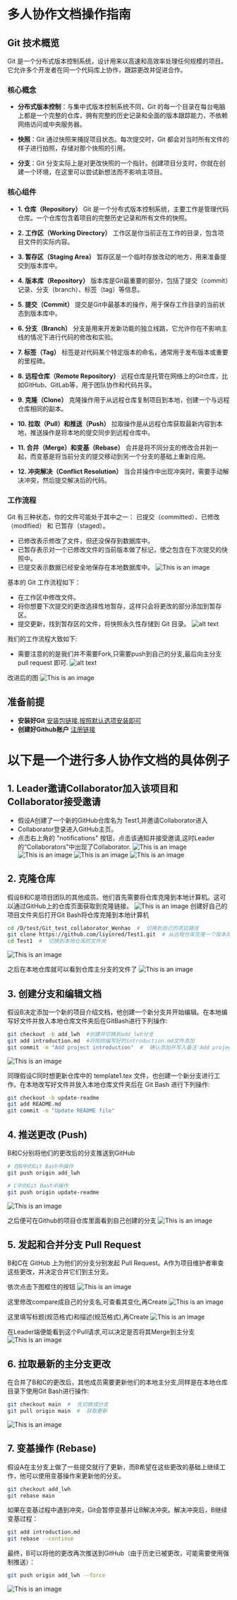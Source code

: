 # 多人协作文档操作指南

## Git 技术概览

Git 是一个分布式版本控制系统，设计用来以高速和高效率处理任何规模的项目。它允许多个开发者在同一个代码库上协作，跟踪更改并促进合作。


### 核心概念

- **分布式版本控制**：与集中式版本控制系统不同，Git 的每一个目录在每台电脑上都是一个完整的仓库，拥有完整的历史记录和全面的版本跟踪能力，不依赖网络访问或中央服务器。

- **快照**：Git 通过快照来捕捉项目状态。每次提交时，Git 都会对当时所有文件的样子进行拍照，存储对那个快照的引用。

- **分支**：Git 分支实际上是对更改快照的一个指针。创建项目分支时，你就在创建一个环境，在这里可以尝试新想法而不影响主项目。

### 核心组件

- **1. 仓库（Repository）**
  Git 是一个分布式版本控制系统，主要工作是管理代码仓库。一个仓库包含着项目的完整历史记录和所有文件的快照。

- **2. 工作区（Working Directory）**
  工作区是你当前正在工作的目录，包含项目文件的实际内容。

- **3. 暂存区（Staging Area）**
  暂存区是一个临时存放改动的地方，用来准备提交到版本库中。

- **4. 版本库（Repository）**
  版本库是Git最重要的部分，包括了提交（commit）记录、分支（branch）、标签（tag）等信息。

- **5. 提交（Commit）**
  提交是Git中最基本的操作，用于保存工作目录的当前状态到版本库中。

- **6. 分支（Branch）**
  分支是用来开发新功能的独立线路，它允许你在不影响主线的情况下进行代码的修改和实验。

- **7. 标签（Tag）**
  标签是对代码某个特定版本的命名，通常用于发布版本或重要的里程碑。

- **8. 远程仓库（Remote Repository）**
  远程仓库是托管在网络上的Git仓库，比如GitHub、GitLab等，用于团队协作和代码共享。

- **9. 克隆（Clone）**
  克隆操作用于从远程仓库复制项目到本地，创建一个与远程仓库相同的副本。

- **10. 拉取（Pull）和推送（Push）**
  拉取操作是从远程仓库获取最新内容到本地，推送操作是将本地的提交同步到远程仓库中。

- **11. 合并（Merge）和变基（Rebase）**
  合并是将不同分支的修改合并到一起，而变基是将当前分支的提交移动到另一个分支的基础上重新应用。

- **12. 冲突解决（Conflict Resolution）**
  当合并操作中出现冲突时，需要手动解决冲突，然后提交解决后的代码。

### 工作流程
 Git 有三种状态，你的文件可能处于其中之一： 已提交（committed）、已修改（modified） 和 已暂存（staged）。
- 已修改表示修改了文件，但还没保存到数据库中。
- 已暂存表示对一个已修改文件的当前版本做了标记，使之包含在下次提交的快照中。
- 已提交表示数据已经安全地保存在本地数据库中。
![This is an image](https://git-scm.com/book/en/v2/images/areas.png)

基本的 Git 工作流程如下：
- 在工作区中修改文件。
- 将你想要下次提交的更改选择性地暂存，这样只会将更改的部分添加到暂存区。
- 提交更新，找到暂存区的文件，将快照永久性存储到 Git 目录。
![alt text](https://img-blog.csdn.net/20150919155324383)

我们的工作流程大致如下:
- 需要注意的的是我们并不需要Fork,只需要push到自己的分支,最后向主分支 pull request 即可.
![alt text](https://github.com/liyinred/Test1/blob/main/pic/a7360af316c8947b612be2e2128b128.jpg?raw=true)

改进后的图
![This is an image](https://github.com/liyinred/Test1/blob/main/pic/aca87e17097ca16c38c4a8150775976.jpg?raw=true)
## 准备前提
- **安装好Git** [安装包链接,按照默认选项安装即可](https://github.com/git-for-windows/git/releases/download/v2.44.0.windows.1/Git-2.44.0-64-bit.exe) 
- **创建好Github账户** [注册链接](https://github.com/login?add_account=1&return_to=https%3A%2F%2Fgithub.com%2F)

# 以下是一个进行多人协作文档的具体例子
## 1. Leader邀请Collaborator加入该项目和Collaborator接受邀请
- 假设A创建了一个新的GitHub仓库名为 Test1,并邀请Collaborator进入
- Collaborator登录进入GitHub主页。
- 点击右上角的 "notifications" 按钮，点击该通知并接受邀请,这时Leader的“Collaborators”中出现了Collaborator.
![This is an image](https://github.com/liyinred/Test1/blob/main/pic/%E5%BE%AE%E4%BF%A1%E6%88%AA%E5%9B%BE_20240412091411.png?raw=true)
![This is an image](https://github.com/liyinred/Test1/blob/main/pic/%E5%BE%AE%E4%BF%A1%E6%88%AA%E5%9B%BE_20240412091428.png?raw=true)
![This is an image](https://github.com/liyinred/Test1/blob/main/pic/%E5%BE%AE%E4%BF%A1%E6%88%AA%E5%9B%BE_20240412091442.png?raw=true)
![This is an image](https://github.com/liyinred/Test1/blob/main/pic/%E5%BE%AE%E4%BF%A1%E6%88%AA%E5%9B%BE_20240412090204.png?raw=true)

## 2. 克隆仓库

假设B和C是项目团队的其他成员。他们首先需要将仓库克隆到本地计算机。这可以通过GitHub上的仓库页面获取到克隆链接。
![This is an image](https://github.com/liyinred/Test1/blob/main/pic/%E5%BE%AE%E4%BF%A1%E6%88%AA%E5%9B%BE_20240412103938.png?raw=true)
创建好自己的项目文件夹后打开Git Bash将仓库克隆到本地计算机
```bash
cd /D/test/Git_test_collaborator_Wenhao  #  切换到自己的项目路径
git clone https://github.com/liyinred/Test1.git  # 从远程仓库克隆一个版本库到本地
cd Test1  #  切换到本地仓库的文件夹
```
![This is an image](https://github.com/liyinred/Test1/blob/main/pic/%E5%BE%AE%E4%BF%A1%E6%88%AA%E5%9B%BE_20240412104552.png?raw=true)

之后在本地仓库就可以看到仓库主分支的文件了
![This is an image](https://github.com/liyinred/Test1/blob/main/pic/%E5%BE%AE%E4%BF%A1%E6%88%AA%E5%9B%BE_20240412140137.png?raw=true)

## 3. 创建分支和编辑文档

假设B决定添加一个新的项目介绍文档，他创建一个新分支并开始编辑。在本地编写好文件并放入本地仓库文件夹后在GitBash进行下列操作:
```bash
git checkout -b add_lwh  #创建并切换到add_lwh分支
git add introduction.md  #将刚刚编写好的introduction.md文件添加
git commit -m "Add project introduction"  #  确认添加并写入备注'Add project introduction'
```
![This is an image](https://github.com/liyinred/Test1/blob/main/pic/%E5%BE%AE%E4%BF%A1%E6%88%AA%E5%9B%BE_20240412112215.png?raw=true)

同理假设C同时想更新仓库中的 template1.tex 文件，也创建一个新分支进行工作。在本地改写好文件并放入本地仓库文件夹后在 Git Bash 进行下列操作:
```bash
git checkout -b update-readme
git add README.md
git commit -m "Update README file"
```

## 4. 推送更改 (Push)
B和C分别将他们的更改后的分支推送到GitHub
```bash
# 在B中的Git Bash中操作
git push origin add_lwh

# C中的Git Bash中操作
git push origin update-readme
```
![This is an image](https://github.com/liyinred/Test1/blob/main/pic/%E5%BE%AE%E4%BF%A1%E6%88%AA%E5%9B%BE_20240412112644.png?raw=true)

之后便可在Github的项目仓库里面看到自己创建的分支
![This is an image](https://github.com/liyinred/Test1/blob/main/pic/%E5%BE%AE%E4%BF%A1%E6%88%AA%E5%9B%BE_20240412112800.png?raw=true)
## 5. 发起和合并分支 Pull Request

B和C在 GitHub 上为他们的分支分别发起 Pull Request。A作为项目维护者审查这些更改，并决定合并它们到主分支。

依次点击下图框住的按钮
![This is an image](https://github.com/liyinred/Test1/blob/main/pic/%E5%BE%AE%E4%BF%A1%E6%88%AA%E5%9B%BE_20240412113105.png?raw=true)

这里修改compare成自己的分支名,可查看其变化,再Create
![This is an image](https://github.com/liyinred/Test1/blob/main/pic/%E5%BE%AE%E4%BF%A1%E6%88%AA%E5%9B%BE_20240412113143.png?raw=true)

这里填写标题(规范格式)和描述(规范格式),再Create
![This is an image](https://github.com/liyinred/Test1/blob/main/pic/%E5%BE%AE%E4%BF%A1%E6%88%AA%E5%9B%BE_20240412113341.png?raw=true)

在Leader端便能看到这个Pull请求,可以决定是否将其Merge到主分支
![This is an image](https://github.com/liyinred/Test1/blob/main/pic/%E5%BE%AE%E4%BF%A1%E6%88%AA%E5%9B%BE_20240412113444.png?raw=true)

## 6. 拉取最新的主分支更改
在合并了B和C的更改后，其他成员需要更新他们的本地主分支,同样是在本地仓库目录下使用Git Bash进行操作:
```bash
git checkout main  #  先切换成分支
git pull origin main  #  获取更新
```
![This is an image](https://github.com/liyinred/Test1/blob/main/pic/%E5%BE%AE%E4%BF%A1%E6%88%AA%E5%9B%BE_20240412113903.png?raw=true)
## 7. 变基操作 (Rebase)

假设A在主分支上做了一些提交就行了更新，而B希望在这些更改的基础上继续工作，他可以使用变基操作来更新他的分支。
```bash
git checkout add_lwh
git rebase main
```

如果在变基过程中遇到冲突，Git会暂停变基并让B解决冲突。解决冲突后，B继续变基过程：
```bash
git add introduction.md
git rebase --continue
```
最终，B可以将他的更改再次推送到GitHub（由于历史已被更改，可能需要使用强制推送）：
```bash
git push origin add_lwh --force
```
![This is an image](https://github.com/liyinred/Test1/blob/main/pic/%E5%BE%AE%E4%BF%A1%E6%88%AA%E5%9B%BE_20240412135404.png?raw=true)
